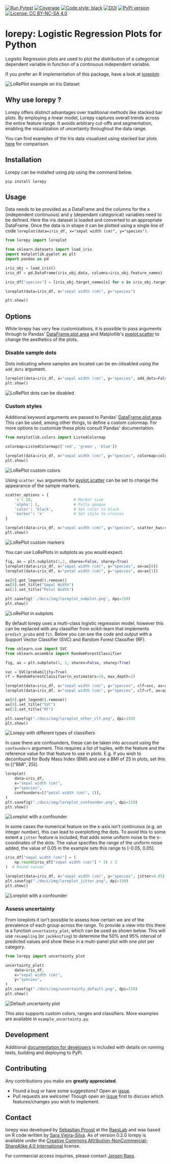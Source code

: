 [![Run Pytest](https://github.com/raeslab/lorepy/actions/workflows/autopytest.yml/badge.svg)](https://github.com/raeslab/lorepy/actions/workflows/autopytest.yml) [![Coverage](https://raw.githubusercontent.com/raeslab/lorepy/main/docs/coverage-badge.svg)](https://raw.githubusercontent.com/raeslab/lorepy/main/docs/coverage-badge.svg) [![Code style: black](https://img.shields.io/badge/code%20style-black-000000.svg)](https://github.com/psf/black) [![DOI](https://zenodo.org/badge/686018963.svg)](https://zenodo.org/badge/latestdoi/686018963) [![PyPI version](https://badge.fury.io/py/lorepy.svg)](https://badge.fury.io/py/lorepy) [![License: CC BY-NC-SA 4.0](https://img.shields.io/badge/License-CC%20BY--NC--SA%204.0-lightgrey.svg)](https://creativecommons.org/licenses/by-nc-sa/4.0/)

# lorepy: Logistic Regression Plots for Python

Logistic Regression plots are used to plot the distribution of a categorical dependent variable in function of a 
continuous independent variable.

If you prefer an R implementation of this package, have a look at [loreplotr](https://github.com/raeslab/loreplotr).

![LoRePlot example on Iris Dataset](https://raw.githubusercontent.com/raeslab/lorepy/main/docs/img/loreplot.png)

## Why use lorepy ?

Lorepy offers distinct advantages over traditional methods like stacked bar plots. By employing a linear model, Lorepy 
captures overall trends across the entire feature range. It avoids arbitrary cut-offs and segmentation, enabling the 
visualization of uncertainty throughout the data range.

You can find examples of the Iris data visualized using stacked bar plots [here](https://github.com/raeslab/lorepy/blob/main/docs/lorepy_vs_bar_plots.md) for comparison.

## Installation

Lorepy can be installed using pip using the command below.

```
pip install lorepy
```


## Usage

Data needs to be provided as a DataFrame and the columns for the x (independent continuous) and y (dependant categorical)
variables need to be defined. Here the iris dataset is loaded and converted to an appropriate DataFrame. Once the data
is in shape it can be plotted using a single line of code ```loreplot(data=iris_df, x="sepal width (cm)", y="species")```.

```python
from lorepy import loreplot

from sklearn.datasets import load_iris
import matplotlib.pyplot as plt
import pandas as pd

iris_obj = load_iris()
iris_df = pd.DataFrame(iris_obj.data, columns=iris_obj.feature_names)

iris_df["species"] = [iris_obj.target_names[s] for s in iris_obj.target]

loreplot(data=iris_df, x="sepal width (cm)", y="species")

plt.show()
```

## Options

While lorepy has very few customizations, it is possible to pass arguments through to Pandas' 
[DataFrame.plot.area](https://pandas.pydata.org/docs/reference/api/pandas.DataFrame.plot.area.html)
and Matplotlib's [pyplot.scatter](https://matplotlib.org/stable/api/_as_gen/matplotlib.pyplot.scatter.html) to change
the aesthetics of the plots.

### Disable sample dots

Dots indicating where samples are located can be en-/disabled using the ```add_dots``` argument.

```python
loreplot(data=iris_df, x="sepal width (cm)", y="species", add_dots=False)
plt.show()
```

![LoRePlot dots can be disabled](https://raw.githubusercontent.com/raeslab/lorepy/main/docs/img/loreplot_no_dots.png)

### Custom styles

Additional keyword arguments are passed to Pandas' [DataFrame.plot.area](https://pandas.pydata.org/docs/reference/api/pandas.DataFrame.plot.area.html).
This can be used, among other things, to define a custom colormap. For more options to customize these plots consult
Pandas' documentation.

```python
from matplotlib.colors import ListedColormap

colormap=ListedColormap(['red', 'green', 'blue'])

loreplot(data=iris_df, x="sepal width (cm)", y="species", colormap=colormap)
plt.show()
```
![LoRePlot custom colors](https://raw.githubusercontent.com/raeslab/lorepy/main/docs/img/loreplot_custom_color.png)


Using ```scatter_kws``` arguments for [pyplot.scatter](https://matplotlib.org/stable/api/_as_gen/matplotlib.pyplot.scatter.html)
can be set to change the appearance of the sample markers.

```python
scatter_options = {
    's': 20,                  # Marker size
    'alpha': 1,               # Fully opaque
    'color': 'black',         # Set color to black
    'marker': 'x'             # Set style to crosses
}

loreplot(data=iris_df, x="sepal width (cm)", y="species", scatter_kws=scatter_options)
plt.show()
```
![LoRePlot custom markers](https://raw.githubusercontent.com/raeslab/lorepy/main/docs/img/loreplot_custom_markers.png)

You can use LoRePlots in subplots as you would expect.

```python
fig, ax = plt.subplots(1,2, sharex=False, sharey=True)
loreplot(data=iris_df, x="sepal width (cm)", y="species", ax=ax[0])
loreplot(data=iris_df, x="petal width (cm)", y="species", ax=ax[1])

ax[0].get_legend().remove()
ax[0].set_title("Sepal Width")
ax[1].set_title("Petal Width")

plt.savefig('./docs/img/loreplot_subplot.png', dpi=150)
plt.show()
```

![LoRePlot in subplots](https://raw.githubusercontent.com/raeslab/lorepy/main/docs/img/loreplot_subplot.png)

By default lorepy uses a multi-class logistic regression model, however this can be replaced with any classifier
from scikit-learn that implements ```predict_proba``` and ```fit```. Below you can see the code and output with a
Support Vector Classifier (SVC) and Random Forest Classifier (RF).

```python
from sklearn.svm import SVC
from sklearn.ensemble import RandomForestClassifier

fig, ax = plt.subplots(1, 2, sharex=False, sharey=True)

svc = SVC(probability=True)
rf = RandomForestClassifier(n_estimators=10, max_depth=2)

loreplot(data=iris_df, x="sepal width (cm)", y="species", clf=svc, ax=ax[0])
loreplot(data=iris_df, x="sepal width (cm)", y="species", clf=rf, ax=ax[1])

ax[0].get_legend().remove()
ax[0].set_title("SVC")
ax[1].set_title("RF")

plt.savefig("./docs/img/loreplot_other_clf.png", dpi=150)
plt.show()
```

![Lorepy with different types of classifiers](https://raw.githubusercontent.com/raeslab/lorepy/main/docs/img/loreplot_other_clf.png)


In case there are confounders, these can be taken into account using the ```confounders``` argument. This requires a
list of tuples, with the feature and the reference value for that feature to use in plots. E.g. if you wish to deconfound
for Body Mass Index (BMI) and use a BMI of 25 in plots, set this to [("BMI", 25)].

```python
loreplot(
    data=iris_df,
    x="sepal width (cm)",
    y="species",
    confounders=[("petal width (cm)", 1)],
)
plt.savefig("./docs/img/loreplot_confounder.png", dpi=150)
plt.show()
```

![Loreplot with a confounder](https://raw.githubusercontent.com/raeslab/lorepy/main/docs/img/loreplot_confounder.png)

In some cases the numerical feature on the x-axis isn't continuous (e.g. an integer number), this can lead to 
overplotting the dots. To avoid this to some extent a `jitter` feature is included, that adds some uniform noise to
the x-coordinates of the dots. The value specifies the range of the uniform noise added, the value of 0.05 in the 
example sets this range to [-0.05, 0.05].

```python
iris_df["sepal width (cm)"] = (
    np.round(iris_df["sepal width (cm)"] * 3) / 3
)  # Round values

loreplot(data=iris_df, x="sepal width (cm)", y="species", jitter=0.05)
plt.savefig("./docs/img/loreplot_jitter.png", dpi=150)
plt.show()
```
![Loreplot with a confounder](https://raw.githubusercontent.com/raeslab/lorepy/main/docs/img/loreplot_jitter.png)

### Assess uncertainty

From loreplots it isn't possible to assess how certain we are of the prevalence of each group across the range. To
provide a view into this there is a function ```uncertainty_plot```, which can be used as shown below. This will use
```resampling``` (or ```jackknifing```) to determine the 50% and 95% interval of predicted values and show these in a
multi-panel plot with one plot per category.

```python
from lorepy import uncertainty_plot

uncertainty_plot(
    data=iris_df,
    x="sepal width (cm)",
    y="species",
)
plt.savefig("./docs/img/uncertainty_default.png", dpi=150)
plt.show()
```

![Default uncertainty plot](https://raw.githubusercontent.com/raeslab/lorepy/main/docs/img/uncertainty_default.png)

This also supports custom colors, ranges and classifiers. More examples are available in ```example_uncertainty.py```.


## Development

Additional [documentation for developers](https://github.com/raeslab/lorepy/blob/main/docs/dev_docs.md) is included with details on running tests, building and deploying to PyPi.

## Contributing

Any contributions you make are **greatly appreciated**.

  * Found a bug or have some suggestions? Open an [issue](https://github.com/raeslab/lorepy/issues).
  * Pull requests are welcome! Though open an [issue](https://github.com/raeslab/lorepy/issues) first to discuss which features/changes you wish to implement.

## Contact

lorepy was developed by [Sebastian Proost](https://sebastian.proost.science/) at the 
[RaesLab](https://raeslab.sites.vib.be/en) and was based on R code written by 
[Sara Vieira-Silva](https://saravsilva.github.io/). As of version 0.2.0 lorepy is available under the 
[Creative Commons Attribution-NonCommercial-ShareAlike 4.0 International](https://creativecommons.org/licenses/by-nc-sa/4.0/) 
license. 

For commercial access inquiries, please contact [Jeroen Raes](mailto:jeroen.raes@kuleuven.vib.be).
